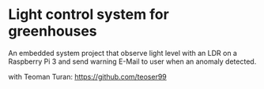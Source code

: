 # Light control system for greenhouses

An embedded system project that observe light level with an LDR on a Raspberry Pi 3 and send warning E-Mail to user when an anomaly detected.

with Teoman Turan: https://github.com/teoser99
